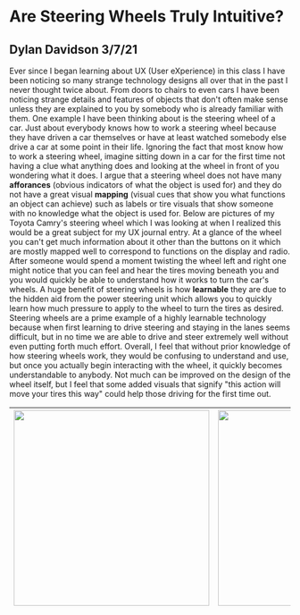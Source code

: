 # Are Steering Wheels Truly Intuitive?

## Dylan Davidson 3/7/21

Ever since I began learning about UX (User eXperience) in this class I have been noticing so many strange technology designs all over that in the past I never thought twice about. From doors to chairs to even cars I have been noticing strange details and features of objects that don't often make sense unless they are explained to you by somebody who is already familiar with them. One example I have been thinking about is the steering wheel of a car. Just about everybody knows how to work a steering wheel because they have driven a car themselves or have at least watched somebody else drive a car at some point in their life. Ignoring the fact that most know how to work a steering wheel, imagine sitting down in a car for the first time not having a clue what anything does and looking at the wheel in front of you wondering what it does. I argue that a steering wheel does not have many **afforances** (obvious indicators of what the object is used for) and they do not have a great visual **mapping** (visual cues that show you what functions an object can achieve) such as labels or tire visuals that show someone with no knowledge what the object is used for. Below are pictures of my Toyota Camry's steering wheel which I was looking at when I realized this would be a great subject for my UX journal entry. At a glance of the wheel you can't get much information about it other than the buttons on it which are mostly mapped well to correspond to functions on the display and radio. After someone would spend a moment twisting the wheel left and right one might notice that you can feel and hear the tires moving beneath you and you would quickly be able to understand how it works to turn the car's wheels. A huge benefit of steering wheels is how **learnable** they are due to the hidden aid from the power steering unit which allows you to quickly learn how much pressure to apply to the wheel to turn the tires as desired. Steering wheels are a prime example of a highly learnable technology because when first learning to drive steering and staying in the lanes seems difficult, but in no time we are able to drive and steer extremely well without even putting forth much effort. Overall, I feel that without prior knowledge of how steering wheels work, they would be confusing to understand and use, but once you actually begin interacting with the wheel, it quickly becomes understandable to anybody. Not much can be improved on the design of the wheel itself, but I feel that some added visuals that signify "this action will move your tires this way" could help those driving for the first time out.


| <img src="https://user-images.githubusercontent.com/14100088/110268184-1deef480-7f76-11eb-9fa5-99a781b1a9c4.jpg" width="350"> | <img src="https://user-images.githubusercontent.com/14100088/110268177-1a5b6d80-7f76-11eb-8600-c73be3bbdaac.jpg" width="350"> | <img src="https://user-images.githubusercontent.com/14100088/110268215-2d6e3d80-7f76-11eb-83aa-79f990844b08.jpg" width="350"> 
| :---: | :---: | :---: 
